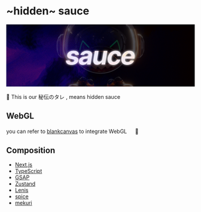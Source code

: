 # ~hidden~ sauce

![sauce](public/app.jpg)

🥫 This is our 秘伝のタレ , means hidden sauce

## WebGL

you can refer to [blankcanvas](https://github.com/FunTechInc/blankcanvas) to integrate WebGL 　 🎨

## Composition

-  [Next.js](https://nextjs.org/)
-  [TypeScript](https://www.typescriptlang.org/)
-  [GSAP](https://greensock.com/gsap/)
-  [Zustand](https://docs.pmnd.rs/zustand/getting-started/introduction)
-  [Lenis](https://lenis.studiofreight.com/)
-  [spice](https://github.com/FunTechInc/spice)
-  [mekuri](https://github.com/FunTechInc/mekuri)
